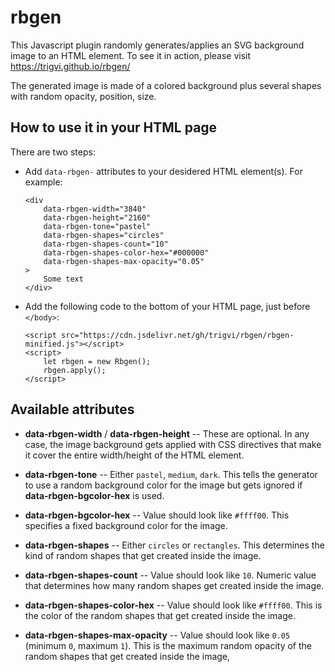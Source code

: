 # rbgen

This Javascript plugin randomly generates/applies an SVG background image to an HTML element. To see it in action, please visit https://trigvi.github.io/rbgen/

The generated image is made of a colored background plus several shapes with random opacity, position, size.

## How to use it in your HTML page

There are two steps:

- Add `data-rbgen-` attributes to your desidered HTML element(s). For example:
    ```
    <div
        data-rbgen-width="3840"
        data-rbgen-height="2160"
        data-rbgen-tone="pastel"
        data-rbgen-shapes="circles"
        data-rbgen-shapes-count="10"
        data-rbgen-shapes-color-hex="#000000"
        data-rbgen-shapes-max-opacity="0.05"
    >
        Some text
    </div>
    ```

- Add the following code to the bottom of your HTML page, just before `</body>`:
    ```
    <script src="https://cdn.jsdelivr.net/gh/trigvi/rbgen/rbgen-minified.js"></script>
    <script>
        let rbgen = new Rbgen();
        rbgen.apply();
    </script>
    ```

## Available attributes

- **data-rbgen-width** / **data-rbgen-height** -- These are optional. In any case, the image background gets applied with CSS directives that make it cover the entire width/height of the HTML element.

- **data-rbgen-tone** -- Either `pastel`, `medium`, `dark`. This tells the generator to use a random background color for the image but gets ignored if **data-rbgen-bgcolor-hex** is used.

- **data-rbgen-bgcolor-hex** -- Value should look like `#ffff00`. This specifies a fixed background color for the image.

- **data-rbgen-shapes** -- Either `circles` or `rectangles`. This determines the kind of random shapes that get created inside the image.

- **data-rbgen-shapes-count** -- Value should look like `10`. Numeric value that determines how many random shapes get created inside the image.

- **data-rbgen-shapes-color-hex** -- Value should look like `#ffff00`. This is the color of the random shapes that get created inside the image.

- **data-rbgen-shapes-max-opacity** -- Value should look like `0.05` (minimum `0`, maximum `1`). This is the maximum random opacity of the random shapes that get created inside the image,
